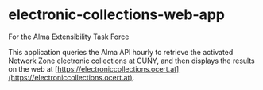# electronic-collections-web-app
For the Alma Extensibility Task Force

This application queries the Alma API hourly to retrieve the activated Network Zone electronic collections at CUNY, and then displays the results on the web at [https://electroniccollections.ocert.at](https://electroniccollections.ocert.at).
